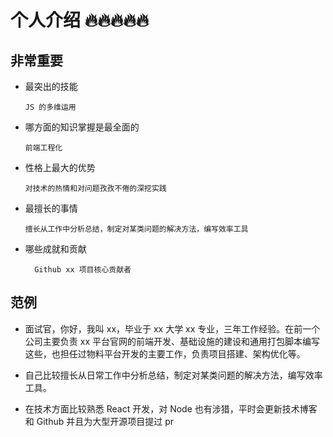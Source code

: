 # 个人介绍 🔥🔥🔥🔥🔥

## 非常重要

- 最突出的技能

  ```
  JS 的多维运用

  ```

- 哪方面的知识掌握是最全面的

  ```
  前端工程化

  ```

- 性格上最大的优势

  ```
  对技术的热情和对问题孜孜不倦的深挖实践

  ```

- 最擅长的事情

  ```
  擅长从工作中分析总结，制定对某类问题的解决方法，编写效率工具

  ```

- 哪些成就和贡献

  ```
    Github xx 项目核心贡献者

  ```

## 范例

- 面试官，你好，我叫 xx，毕业于 xx 大学 xx 专业，三年工作经验。在前一个公司主要负责 xx 平台官网的前端开发、基础设施的建设和通用打包脚本编写这些，也担任过物料平台开发的主要工作，负责项目搭建、架构优化等。

- 自己比较擅长从日常工作中分析总结，制定对某类问题的解决方法，编写效率工具。

- 在技术方面比较熟悉 React 开发，对 Node 也有涉猎，平时会更新技术博客和 Github 并且为大型开源项目提过 pr

